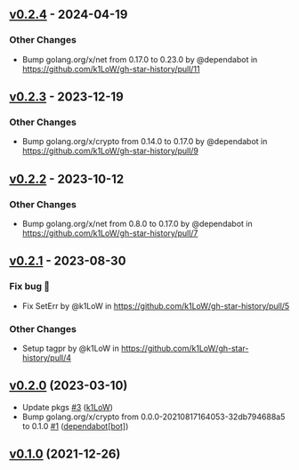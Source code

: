 ## [v0.2.4](https://github.com/k1LoW/gh-star-history/compare/v0.2.3...v0.2.4) - 2024-04-19
### Other Changes
- Bump golang.org/x/net from 0.17.0 to 0.23.0 by @dependabot in https://github.com/k1LoW/gh-star-history/pull/11

## [v0.2.3](https://github.com/k1LoW/gh-star-history/compare/v0.2.2...v0.2.3) - 2023-12-19
### Other Changes
- Bump golang.org/x/crypto from 0.14.0 to 0.17.0 by @dependabot in https://github.com/k1LoW/gh-star-history/pull/9

## [v0.2.2](https://github.com/k1LoW/gh-star-history/compare/v0.2.1...v0.2.2) - 2023-10-12
### Other Changes
- Bump golang.org/x/net from 0.8.0 to 0.17.0 by @dependabot in https://github.com/k1LoW/gh-star-history/pull/7

## [v0.2.1](https://github.com/k1LoW/gh-star-history/compare/v0.2.0...v0.2.1) - 2023-08-30
### Fix bug 🐛
- Fix SetErr by @k1LoW in https://github.com/k1LoW/gh-star-history/pull/5
### Other Changes
- Setup tagpr by @k1LoW in https://github.com/k1LoW/gh-star-history/pull/4

## [v0.2.0](https://github.com/k1LoW/gh-star-history/compare/v0.1.0...v0.2.0) (2023-03-10)

* Update pkgs [#3](https://github.com/k1LoW/gh-star-history/pull/3) ([k1LoW](https://github.com/k1LoW))
* Bump golang.org/x/crypto from 0.0.0-20210817164053-32db794688a5 to 0.1.0 [#1](https://github.com/k1LoW/gh-star-history/pull/1) ([dependabot[bot]](https://github.com/apps/dependabot))

## [v0.1.0](https://github.com/k1LoW/gh-star-history/compare/df04e0c98b0f...v0.1.0) (2021-12-26)
